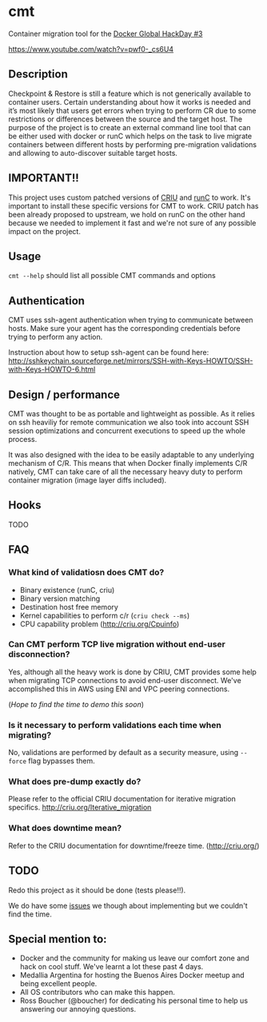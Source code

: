 # cmt
Container migration tool for the [Docker Global HackDay #3](https://www.docker.com/community/hackathon?mkt_tok=3RkMMJWWfF9wsRonuqTMZKXonjHpfsX57ugoXqe0lMI/0ER3fOvrPUfGjI4AT8dkI%2BSLDwEYGJlv6SgFQ7LMMaZq1rgMXBk%3D)

https://www.youtube.com/watch?v=pwf0-_cs6U4


## Description

Checkpoint & Restore is still a feature which is not generically available to container users. Certain understanding about how it works is needed and it’s most likely that users get errors when trying to perform CR due to some restrictions or differences between the source and the target host. The purpose of the project is to create an external command line tool that can be either used with docker or runC which helps on the task to live migrate containers between different hosts by performing pre-migration validations and allowing to auto-discover suitable target hosts.

## IMPORTANT!!

This project uses custom patched versions of [CRIU](https://github.com/marcosnils/criu) and [runC](https://github.com/marcosnils/runc/tree/pre_dump) to work. It's important to install these specific versions for CMT to work. CRIU patch has been already proposed to upstream, we hold on runC on the other hand because we needed to implement it fast and we're not sure of any possible impact on the project.


## Usage

`cmt --help` should list all possible CMT commands and options

## Authentication

CMT uses ssh-agent authentication when trying to communicate between hosts. Make sure your agent has the corresponding credentials before trying to perform any action.

Instruction about how to setup ssh-agent can be found here: http://sshkeychain.sourceforge.net/mirrors/SSH-with-Keys-HOWTO/SSH-with-Keys-HOWTO-6.html


## Design / performance

CMT was thought to be as portable and lightweight as possible. As it relies on ssh heaviliy for remote communication we also took into account SSH session optimizations and concurrent executions
to speed up the whole process.

It was also designed with the idea to be easily adaptable to any underlying mechanism of C/R. This means that when Docker finally implements C/R natively, CMT can take care of all the necessary
heavy duty to perform container migration (image layer diffs included).

## Hooks

TODO

## FAQ

### What kind of validatiosn does CMT do?

- Binary existence (runC, criu)
- Binary version matching
- Destination host free memory
- Kernel capabilities to perform c/r (`criu check --ms`) 
- CPU capability problem (http://criu.org/Cpuinfo)


### Can CMT perform TCP live migration without end-user disconnection?

Yes, although all the heavy work is done by CRIU, CMT provides some help when migrating TCP connections to avoid end-user disconnect.
We've accomplished this in AWS using ENI and VPC peering connections.

(*Hope to find the time to demo this soon*)

### Is it necessary to perform validations each time when migrating?

No, validations are performed by default as a security measure, using `--force` flag bypasses them.

### What does pre-dump exactly do?

Please refer to the official CRIU documentation for iterative migration specifics. http://criu.org/Iterative_migration

### What does downtime mean?

Refer to the CRIU documentation for downtime/freeze time. (http://criu.org/)

## TODO

Redo this project as it should be done (tests please!!).

We do have some [issues](https://github.com/marcosnils/cmt/issues) we though about implementing but we couldn't find the time. 


## Special mention to:

- Docker and the community for making us leave our comfort zone and hack on cool stuff. We've learnt a lot these past 4 days.
- Medallia Argentina for hosting the Buenos Aires Docker meetup and being excellent people.
- All OS contributors who can make this happen.
- Ross Boucher (@boucher) for dedicating his personal time to help us answering our annoying questions.
